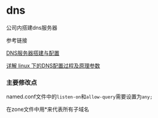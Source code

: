 # dns

公司内搭建dns服务器

参考链接

[DNS服务器搭建与配置](https://cshihong.github.io/2018/10/15/DNS%E6%9C%8D%E5%8A%A1%E5%99%A8%E6%90%AD%E5%BB%BA%E4%B8%8E%E9%85%8D%E7%BD%AE/)

[详解 linux 下的DNS配置过程及原理参数](https://blog.51cto.com/linuxnx/1169567)

### 主要修改点  
named.conf文件中的`listen-on`和`allow-query`需要设置为`any;`  

在zone文件中用*来代表所有子域名

